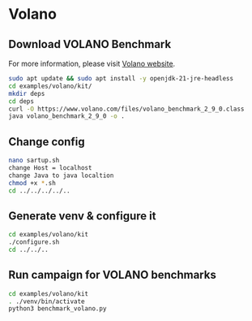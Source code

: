 # Volano

## Download VOLANO Benchmark

For more information, please visit [Volano website](https://www.volano.com/benchmarks.html).


```bash
sudo apt update && sudo apt install -y openjdk-21-jre-headless
cd examples/volano/kit/
mkdir deps
cd deps
curl -O https://www.volano.com/files/volano_benchmark_2_9_0.class
java volano_benchmark_2_9_0 -o .
```

## Change config
```bash
nano sartup.sh
change Host = localhost
change Java to java localtion
chmod +x *.sh
cd ../../../../..
```


## Generate venv & configure it

```bash
cd examples/volano/kit
./configure.sh
cd ../../..
```

## Run campaign for VOLANO benchmarks

```bash
cd examples/volano/kit
. ./venv/bin/activate
python3 benchmark_volano.py
```
